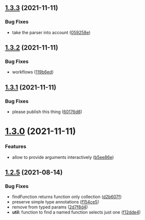 ## [1.3.3](https://github.com/danielo515/codemods/compare/v1.3.2...v1.3.3) (2021-11-11)


### Bug Fixes

* take the parser into account ([059258e](https://github.com/danielo515/codemods/commit/059258e227c7743cb278590d7d9f93b4d29d72a4))



## [1.3.2](https://github.com/danielo515/codemods/compare/v1.3.1...v1.3.2) (2021-11-11)


### Bug Fixes

* workflows ([119b6ed](https://github.com/danielo515/codemods/commit/119b6edfd835a16ccf78b9e62bbf7ab4ea71d48a))



## [1.3.1](https://github.com/danielo515/codemods/compare/v1.3.0...v1.3.1) (2021-11-11)


### Bug Fixes

* please publish this thing ([60176d8](https://github.com/danielo515/codemods/commit/60176d86f79f93a4a0284c6d822210e8955314e1))



# [1.3.0](https://github.com/danielo515/codemods/compare/v1.2.5...v1.3.0) (2021-11-11)


### Features

* allow to provide arguments interactively ([b5ee86e](https://github.com/danielo515/codemods/commit/b5ee86e20621f713eec462b75c11e6928568e335))



## [1.2.5](https://github.com/danielo515/codemods/compare/v1.2.4...v1.2.5) (2021-08-14)


### Bug Fixes

* findFunction returns function only collection ([d2b607f](https://github.com/danielo515/codemods/commit/d2b607fcf2650e65401471f589974090fe73ece9))
* preserve simple type annotations ([f154ce5](https://github.com/danielo515/codemods/commit/f154ce52e64a6e055c773f6ac487492ee5cc3ab3))
* remove from typed params ([2d7f8d4](https://github.com/danielo515/codemods/commit/2d7f8d468ae03639256f2fd65233bd1b9c9c8533))
* **util:** function to find a named function selects just one ([f12dde4](https://github.com/danielo515/codemods/commit/f12dde46b52eeb92f8da6edfff4537330c404228))




